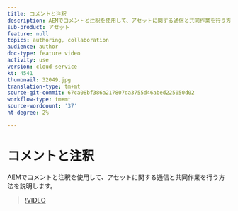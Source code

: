 ```yaml
---
title: コメントと注釈
description: AEMでコメントと注釈を使用して、アセットに関する通信と共同作業を行う方法を説明します。
sub-product: アセット
feature: null
topics: authoring, collaboration
audience: author
doc-type: feature video
activity: use
version: cloud-service
kt: 4541
thumbnail: 32049.jpg
translation-type: tm+mt
source-git-commit: 67ca08bf386a217807da3755d46abed225050d02
workflow-type: tm+mt
source-wordcount: '37'
ht-degree: 2%

---
```



# コメントと注釈

AEMでコメントと注釈を使用して、アセットに関する通信と共同作業を行う方法を説明します。

>[!VIDEO](https://video.tv.adobe.com/v/32049/?quality=12&learn=on&hidetitle=true)
